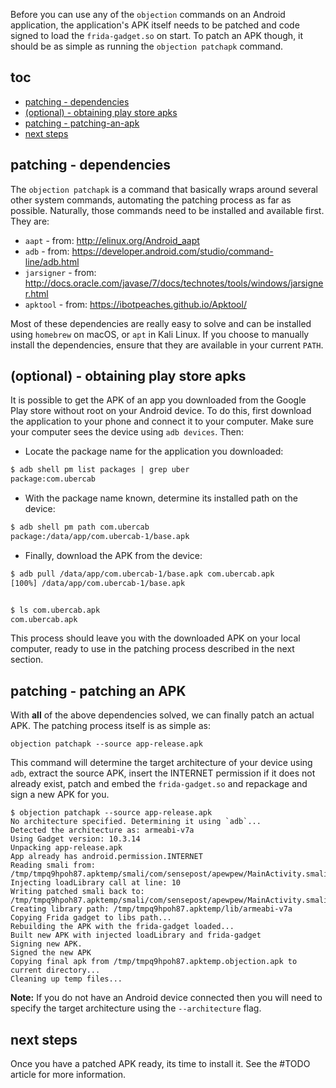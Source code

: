 Before you can use any of the `objection` commands on an Android application, the application's APK itself needs to be patched and code signed to load the `frida-gadget.so` on start. To patch an APK though, it should be as simple as running the `objection patchapk` command.

## toc
* [patching - dependencies](#patching---dependencies)
* [(optional) - obtaining play store apks](#optional---obtaining-play-store-apks)
* [patching - patching-an-apk](#patching---patching-an-apk)
* [next steps](#next-steps)

## patching - dependencies
The `objection patchapk` is a command that basically wraps around several other system commands, automating the patching process as far as possible. Naturally, those commands need to be installed and available first. They are:

* `aapt` - from: http://elinux.org/Android_aapt
* `adb` - from: https://developer.android.com/studio/command-line/adb.html
* `jarsigner` - from: http://docs.oracle.com/javase/7/docs/technotes/tools/windows/jarsigner.html
* `apktool` - from: https://ibotpeaches.github.io/Apktool/

Most of these dependencies are really easy to solve and can be installed using `homebrew` on macOS, or `apt` in Kali Linux. If you choose to manually install the dependencies, ensure that they are available in your current `PATH`.

## (optional) - obtaining play store apks
It is possible to get the APK of an app you downloaded from the Google Play store without root on your Android device. To do this, first download the application to your phone and connect it to your computer. Make sure your computer sees the device using `adb devices`. Then:

- Locate the package name for the application you downloaded:

```txt
$ adb shell pm list packages | grep uber
package:com.ubercab
```

- With the package name known, determine its installed path on the device:

```txt
$ adb shell pm path com.ubercab         
package:/data/app/com.ubercab-1/base.apk
```

- Finally, download the APK from the device:

```txt
$ adb pull /data/app/com.ubercab-1/base.apk com.ubercab.apk
[100%] /data/app/com.ubercab-1/base.apk


$ ls com.ubercab.apk 
com.ubercab.apk
```

This process should leave you with the downloaded APK on your local computer, ready to use in the patching process described in the next section.

## patching - patching an APK
With **all** of the above dependencies solved, we can finally patch an actual APK. The patching process itself is as simple as:

```
objection patchapk --source app-release.apk
```

This command will determine the target architecture of your device using `adb`, extract the source APK, insert the INTERNET permission if it does not already exist, patch and embed the `frida-gadget.so` and repackage and sign a new APK for you.

```
$ objection patchapk --source app-release.apk               
No architecture specified. Determining it using `adb`...
Detected the architecture as: armeabi-v7a
Using Gadget version: 10.3.14
Unpacking app-release.apk
App already has android.permission.INTERNET
Reading smali from: /tmp/tmpq9hpoh87.apktemp/smali/com/sensepost/apewpew/MainActivity.smali
Injecting loadLibrary call at line: 10
Writing patched smali back to: /tmp/tmpq9hpoh87.apktemp/smali/com/sensepost/apewpew/MainActivity.smali
Creating library path: /tmp/tmpq9hpoh87.apktemp/lib/armeabi-v7a
Copying Frida gadget to libs path...
Rebuilding the APK with the frida-gadget loaded...
Built new APK with injected loadLibrary and frida-gadget
Signing new APK.
Signed the new APK
Copying final apk from /tmp/tmpq9hpoh87.apktemp.objection.apk to current directory...
Cleaning up temp files...

```

**Note:** If you do not have an Android device connected then you will need to specify the target architecture using the `--architecture` flag.

## next steps
Once you have a patched APK ready, its time to install it. See the #TODO article for more information.